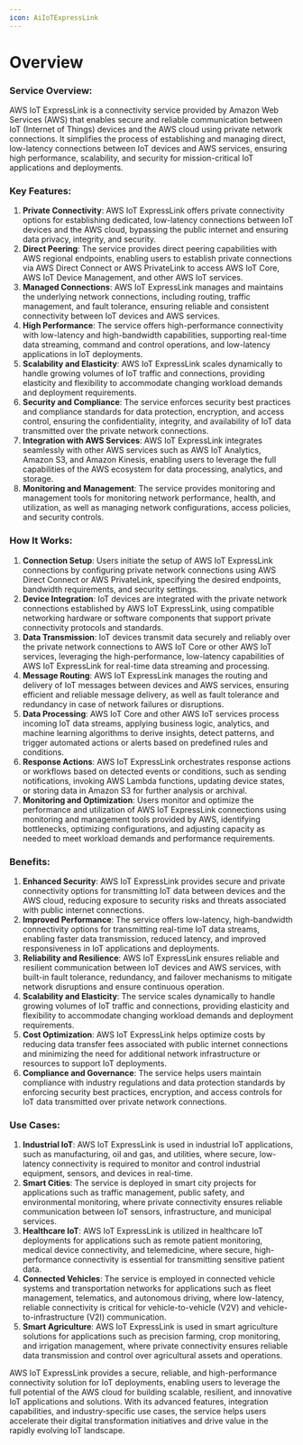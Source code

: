 ```yaml
---
icon: AiIoTExpressLink
---
```

# Overview

### Service Overview:

AWS IoT ExpressLink is a connectivity service provided by Amazon Web Services (AWS) that enables secure and reliable communication between IoT (Internet of Things) devices and the AWS cloud using private network connections. It simplifies the process of establishing and managing direct, low-latency connections between IoT devices and AWS services, ensuring high performance, scalability, and security for mission-critical IoT applications and deployments.

### Key Features:

1. **Private Connectivity**: AWS IoT ExpressLink offers private connectivity options for establishing dedicated, low-latency connections between IoT devices and the AWS cloud, bypassing the public internet and ensuring data privacy, integrity, and security.
2. **Direct Peering**: The service provides direct peering capabilities with AWS regional endpoints, enabling users to establish private connections via AWS Direct Connect or AWS PrivateLink to access AWS IoT Core, AWS IoT Device Management, and other AWS IoT services.
3. **Managed Connections**: AWS IoT ExpressLink manages and maintains the underlying network connections, including routing, traffic management, and fault tolerance, ensuring reliable and consistent connectivity between IoT devices and AWS services.
4. **High Performance**: The service offers high-performance connectivity with low-latency and high-bandwidth capabilities, supporting real-time data streaming, command and control operations, and low-latency applications in IoT deployments.
5. **Scalability and Elasticity**: AWS IoT ExpressLink scales dynamically to handle growing volumes of IoT traffic and connections, providing elasticity and flexibility to accommodate changing workload demands and deployment requirements.
6. **Security and Compliance**: The service enforces security best practices and compliance standards for data protection, encryption, and access control, ensuring the confidentiality, integrity, and availability of IoT data transmitted over the private network connections.
7. **Integration with AWS Services**: AWS IoT ExpressLink integrates seamlessly with other AWS services such as AWS IoT Analytics, Amazon S3, and Amazon Kinesis, enabling users to leverage the full capabilities of the AWS ecosystem for data processing, analytics, and storage.
8. **Monitoring and Management**: The service provides monitoring and management tools for monitoring network performance, health, and utilization, as well as managing network configurations, access policies, and security controls.

### How It Works:

1. **Connection Setup**: Users initiate the setup of AWS IoT ExpressLink connections by configuring private network connections using AWS Direct Connect or AWS PrivateLink, specifying the desired endpoints, bandwidth requirements, and security settings.
2. **Device Integration**: IoT devices are integrated with the private network connections established by AWS IoT ExpressLink, using compatible networking hardware or software components that support private connectivity protocols and standards.
3. **Data Transmission**: IoT devices transmit data securely and reliably over the private network connections to AWS IoT Core or other AWS IoT services, leveraging the high-performance, low-latency capabilities of AWS IoT ExpressLink for real-time data streaming and processing.
4. **Message Routing**: AWS IoT ExpressLink manages the routing and delivery of IoT messages between devices and AWS services, ensuring efficient and reliable message delivery, as well as fault tolerance and redundancy in case of network failures or disruptions.
5. **Data Processing**: AWS IoT Core and other AWS IoT services process incoming IoT data streams, applying business logic, analytics, and machine learning algorithms to derive insights, detect patterns, and trigger automated actions or alerts based on predefined rules and conditions.
6. **Response Actions**: AWS IoT ExpressLink orchestrates response actions or workflows based on detected events or conditions, such as sending notifications, invoking AWS Lambda functions, updating device states, or storing data in Amazon S3 for further analysis or archival.
7. **Monitoring and Optimization**: Users monitor and optimize the performance and utilization of AWS IoT ExpressLink connections using monitoring and management tools provided by AWS, identifying bottlenecks, optimizing configurations, and adjusting capacity as needed to meet workload demands and performance requirements.

### Benefits:

1. **Enhanced Security**: AWS IoT ExpressLink provides secure and private connectivity options for transmitting IoT data between devices and the AWS cloud, reducing exposure to security risks and threats associated with public internet connections.
2. **Improved Performance**: The service offers low-latency, high-bandwidth connectivity options for transmitting real-time IoT data streams, enabling faster data transmission, reduced latency, and improved responsiveness in IoT applications and deployments.
3. **Reliability and Resilience**: AWS IoT ExpressLink ensures reliable and resilient communication between IoT devices and AWS services, with built-in fault tolerance, redundancy, and failover mechanisms to mitigate network disruptions and ensure continuous operation.
4. **Scalability and Elasticity**: The service scales dynamically to handle growing volumes of IoT traffic and connections, providing elasticity and flexibility to accommodate changing workload demands and deployment requirements.
5. **Cost Optimization**: AWS IoT ExpressLink helps optimize costs by reducing data transfer fees associated with public internet connections and minimizing the need for additional network infrastructure or resources to support IoT deployments.
6. **Compliance and Governance**: The service helps users maintain compliance with industry regulations and data protection standards by enforcing security best practices, encryption, and access controls for IoT data transmitted over private network connections.

### Use Cases:

1. **Industrial IoT**: AWS IoT ExpressLink is used in industrial IoT applications, such as manufacturing, oil and gas, and utilities, where secure, low-latency connectivity is required to monitor and control industrial equipment, sensors, and devices in real-time.
2. **Smart Cities**: The service is deployed in smart city projects for applications such as traffic management, public safety, and environmental monitoring, where private connectivity ensures reliable communication between IoT sensors, infrastructure, and municipal services.
3. **Healthcare IoT**: AWS IoT ExpressLink is utilized in healthcare IoT deployments for applications such as remote patient monitoring, medical device connectivity, and telemedicine, where secure, high-performance connectivity is essential for transmitting sensitive patient data.
4. **Connected Vehicles**: The service is employed in connected vehicle systems and transportation networks for applications such as fleet management, telematics, and autonomous driving, where low-latency, reliable connectivity is critical for vehicle-to-vehicle (V2V) and vehicle-to-infrastructure (V2I) communication.
5. **Smart Agriculture**: AWS IoT ExpressLink is used in smart agriculture solutions for applications such as precision farming, crop monitoring, and irrigation management, where private connectivity ensures reliable data transmission and control over agricultural assets and operations.

AWS IoT ExpressLink provides a secure, reliable, and high-performance connectivity solution for IoT deployments, enabling users to leverage the full potential of the AWS cloud for building scalable, resilient, and innovative IoT applications and solutions. With its advanced features, integration capabilities, and industry-specific use cases, the service helps users accelerate their digital transformation initiatives and drive value in the rapidly evolving IoT landscape.
